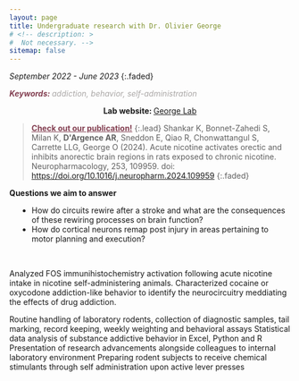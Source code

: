 ```yaml
---
layout: page
title: Undergraduate research with Dr. Olivier George
# <!-- description: >
#  Not necessary. -->
sitemap: false
---
```


<em>September 2022 - June 2023</em>
{:.faded}

<span style="color:#833F51; font-style:italic; font-weight:700">Keywords: </span>
<span style="color:#AAA7A6; font-style:italic;">addiction, behavior, self-administration</span>

<p style="text-align:center;"><strong>Lab website: </strong><a href="https://www.oliviergeorge.com/" target="_blank" rel="noopener noreferrer">George Lab</a></p>

> <a href="https://doi.org/10.1016/j.neuropharm.2024.109959" style='color:#833F51; font-weight:bold;'>Check out our publication!</a>
>{:.lead}
>Shankar K, Bonnet-Zahedi S, Milan K, <strong>D'Argence AR</strong>, Sneddon E, Qiao R, Chonwattangul S, Carrette LLG,
George O (2024). Acute nicotine activates orectic and inhibits anorectic brain regions in rats exposed to chronic
nicotine. Neuropharmacology, 253, 109959. doi: https://doi.org/10.1016/j.neuropharm.2024.109959
>{:.faded}

<strong>Questions we aim to answer</strong>
<ul style="padding-left:40px">
<li>How do circuits rewire after a stroke and what are the consequences of these rewiring processes on brain function?</li>
<li>How do cortical neurons remap post injury in areas pertaining to motor planning and execution?</li>
</ul>
<br>



Analyzed FOS immunihistochemistry activation following acute nicotine intake in nicotine self-administering animals. Characterized cocaine or oxycodone addiction-like behavior to identify the neurocircuitry meddiating the effects of drug addiction.

Routine handling of laboratory rodents, collection of diagnostic samples, tail marking, record keeping,
weekly weighting and behavioral assays
Statistical data analysis of substance addictive behavior in Excel, Python and R
Presentation of research advancements alongside colleagues to internal laboratory environment
Preparing rodent subjects to receive chemical stimulants through self administration upon active lever
presses